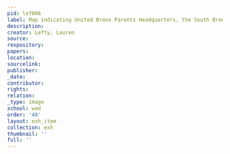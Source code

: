 ```yaml
---
pid: lef006
label: Map indicating United Bronx Parents Headquarters, the South Bronx
description:
creator: Lefty, Lauren
source:
respository:
papers:
location:
sourcelink:
publisher:
_date:
contributor:
rights:
relation:
_type: image
school: wad
order: '48'
layout: exh_item
collection: exh
thumbnail: ''
full: ''
---
```

